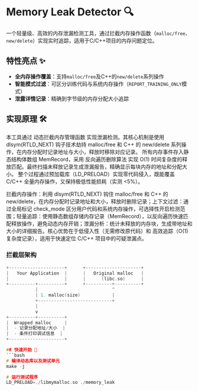# Memory Leak Detector 🔍

一个轻量级、高效的内存泄漏检测工具，通过拦截内存操作函数（`malloc/free`、`new/delete`）实现实时追踪，适用于C/C++项目的内存问题定位。

## 特性亮点 ✨

- ​**全内存操作覆盖**：支持`malloc/free`及C++的`new/delete`系列操作
- ​**智能模式过滤**：可区分训练代码与系统内存操作（`REPORT_TRAINING_ONLY`模式）
- ​**泄露详情记录**：精确到字节级的内存分配大小追踪


## 实现原理 🛠️
本工具通过 ​动态拦截内存管理函数​ 实现泄漏检测。其核心机制是使用 dlsym(RTLD_NEXT) 钩子技术劫持 malloc/free 和 C++ 的 new/delete 系列操作，在内存分配时记录地址与大小，释放时移除对应记录。
所有内存事件存入静态结构体数组 MemRecord，采用 ​反向遍历删除算法​ 实现 O(1) 时间复杂度的释放匹配。最终扫描未释放记录生成泄漏报告，精确显示每块内存的地址和分配大小。
整个过程通过预加载库（LD_PRELOAD）实现零代码侵入，既能覆盖 C/C++ 全量内存操作，又保持极低性能损耗（实测 <5%）。


​拦截内存操作：利用 dlsym(RTLD_NEXT) 钩住 malloc/free 和 C++ 的 new/delete，在内存分配时记录地址和大小，释放时删除记录；
​上下文过滤：通过全局标记 check_mode 区分用户代码和系统内存操作，可选择性开启检测范围；
​轻量追踪：使用静态数组存储内存记录（MemRecord），以反向遍历快速匹配释放操作，避免动态内存开销；
​泄漏分析：统计未释放的内存块，生成带地址和大小的详细报告。核心优势在于 ​低侵入性​（无需修改原代码）和 ​高效追踪​（O(1)复杂度记录），适用于快速定位 C/C++ 项目中的可疑泄漏点。

### 拦截层架构
```c
+---------------------+      +---------------------+
|   Your Application  |      |   Original malloc   |
|                     |      |      (libc.so)      |
+----------+----------+      +----------+----------+
           |                            ^
           | 1. malloc(size)            |
           +----------------------------+
           |
           v
+----------+----------+
|  Wrapped malloc     |
|  - 记录分配地址/大小  |
|  - 条件打印调试信息  |
+---------------------+

## 快速开始 🚀
```bash
# 编译动态库以及测试单元
make -j

# 运行测试程序
LD_PRELOAD=./libmymalloc.so ./memory_leak
